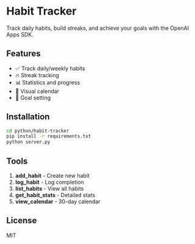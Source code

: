 # Habit Tracker

Track daily habits, build streaks, and achieve your goals with the OpenAI Apps SDK.

## Features

- ✅ Track daily/weekly habits
- 🔥 Streak tracking
- 📊 Statistics and progress
- 📅 Visual calendar
- 🎯 Goal setting

## Installation

```bash
cd python/habit-tracker
pip install -r requirements.txt
python server.py
```

## Tools

1. **add_habit** - Create new habit
2. **log_habit** - Log completion
3. **list_habits** - View all habits
4. **get_habit_stats** - Detailed stats
5. **view_calendar** - 30-day calendar

## License

MIT

